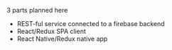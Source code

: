 3 parts planned here
* REST-ful service connected to a firebase backend
* React/Redux SPA client
* React Native/Redux native app